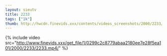 ```yaml
--- 
layout: sieutv
title: 2233
tags: ["1k"]
thumb: http://hwcdn.finevids.xxx/contents/videos_screenshots/2000/2233/preview.mp4.jpg
---
```

{% include video src="http://www.finevids.xxx/get_file/1/0299c2c8779abaa2180ee7e28f5ea101/2000/2233/2233.mp4/" %} 
